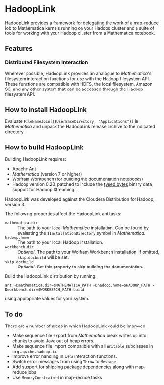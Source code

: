# HadoopLink #

HadoopLink provides a framework for delegating the work of a
map-reduce job to Mathematica kernels running on your Hadoop cluster
and a suite of tools for working with your Hadoop cluster from a
Mathematica notebook.

## Features ##

### Distributed Filesystem Interaction ###

Wherever possible, HadoopLink provides an analogue to _Mathematica_'s filesystem interaction functions for use with the Hadoop filesystem API. These functions are compatible with HDFS, the local filesystem, Amazon S3, and any other system that can be accessed through the Hadoop filesystem API.

## How to install HadoopLink ##

Evaluate `FileNameJoin[{$UserBaseDirectory, "Applications"}]` in _Mathematica_ and unpack the HadoopLink release archive
to the indicated directory.

## How to build HadoopLink ##

Building HadoopLink requires:

* Apache Ant
* _Mathematica_ (version 7 or higher)
* Wolfram Workbench (for building the documentation notebooks)
* Hadoop version 0.20, patched to include the [typed bytes][tb] binary data support for Hadoop Streaming.

HadoopLink was developed against the Cloudera Distribution for Hadoop, version 3.

[tb]: https://issues.apache.org/jira/browse/HADOOP-1722

The following properties affect the HadoopLink ant tasks:

<dl>

<dt><code>mathematica.dir</code></dt>
<dd>The path to your local <em>Mathematica</em> installation. Can be found by evaluating the
 <code>$InstallationDirectory</code> symbol in <em>Mathematica</em>.</dd>

<dt><code>hadoop.home</code></dt>
<dd>The path to your local Hadoop installation.</dd>

<dt><code>workbench.dir</code></dt>
<dd><em>Optional</em>. The path to your Wolfram Workbench installation. If omitted, <code>skip.docbuild</code>
 will be set.</dd>

<dt><code>skip.docbuild</code></dt>
<dd><em>Optional</em>. Set this property to skip building the documentation.</dd>

</dl>

Build the HadoopLink distribution by running:

	ant -Dmathematica.dir=$MATHEMATICA_PATH -Dhadoop.home=$HADOOP_PATH -Dworkbench.dir=$WORKBENCH_PATH build

using appropriate values for your system.

## To do ##

There are a number of areas in which HadoopLink could be improved.

- Make sequence file export from _Mathematica_ break writes up into chunks to avoid Java out of heap errors.
- Make sequence file import compatible with all `Writable` subclasses in `org.apache.hadoop.io`.
- Improve error handling in DFS interaction functions.
- Switch error messages from using `Throw` to `Message`
- Add support for shipping package dependencies along with map-reduce jobs
- Use `MemoryConstrained` in map-reduce tasks